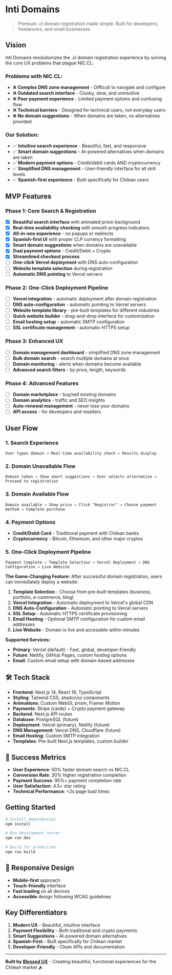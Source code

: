 # Inti Domains

> Premium .cl domain registration made simple. Built for developers, freelancers, and small businesses.

## Vision

Inti Domains revolutionizes the .cl domain registration experience by solving the core UX problems that plague NIC.CL:

### Problems with NIC.CL:

- ❌ **Complex DNS zone management** - Difficult to navigate and configure
- ❌ **Outdated search interface** - Clunky, slow, and unintuitive
- ❌ **Poor payment experience** - Limited payment options and confusing flow
- ❌ **Technical barriers** - Designed for technical users, not everyday users
- ❌ **No domain suggestions** - When domains are taken, no alternatives provided

### Our Solution:

- ✅ **Intuitive search experience** - Beautiful, fast, and responsive
- ✅ **Smart domain suggestions** - AI-powered alternatives when domains are taken
- ✅ **Modern payment options** - Credit/debit cards AND cryptocurrency
- ✅ **Simplified DNS management** - User-friendly interface for all skill levels
- ✅ **Spanish-first experience** - Built specifically for Chilean users

## MVP Features

### Phase 1: Core Search & Registration

- [x] **Beautiful search interface** with animated prism background
- [x] **Real-time availability checking** with smooth progress indicators
- [x] **All-in-one experience** - no popups or redirects
- [x] **Spanish-first UI** with proper CLP currency formatting
- [x] **Smart domain suggestions** when domains are unavailable
- [x] **Dual payment options** - Credit/Debit + Crypto
- [x] **Streamlined checkout process**
- [ ] **One-click Vercel deployment** with DNS auto-configuration
- [ ] **Website template selection** during registration
- [ ] **Automatic DNS pointing** to Vercel servers

### Phase 2: One-Click Deployment Pipeline

- [ ] **Vercel integration** - automatic deployment after domain registration
- [ ] **DNS auto-configuration** - automatic pointing to Vercel servers
- [ ] **Website template library** - pre-built templates for different industries
- [ ] **Quick website builder** - drag-and-drop interface for customization
- [ ] **Email hosting setup** - automatic SMTP configuration
- [ ] **SSL certificate management** - automatic HTTPS setup

### Phase 3: Enhanced UX

- [ ] **Domain management dashboard** - simplified DNS zone management
- [ ] **Bulk domain search** - search multiple domains at once
- [ ] **Domain monitoring** - alerts when domains become available
- [ ] **Advanced search filters** - by price, length, keywords

### Phase 4: Advanced Features

- [ ] **Domain marketplace** - buy/sell existing domains
- [ ] **Domain analytics** - traffic and SEO insights
- [ ] **Auto-renewal management** - never lose your domains
- [ ] **API access** - for developers and resellers

## User Flow

### 1. Search Experience

```
User types domain → Real-time availability check → Results display
```

### 2. Domain Unavailable Flow

```
Domain taken → Show smart suggestions → User selects alternative → Proceed to registration
```

### 3. Domain Available Flow

```
Domain available → Show price → Click "Registrar" → Choose payment method → Complete purchase
```

### 4. Payment Options

- **Credit/Debit Card** - Traditional payment with Chilean banks
- **Cryptocurrency** - Bitcoin, Ethereum, and other major cryptos

### 5. One-Click Deployment Pipeline

```
Payment Complete → Template Selection → Vercel Deployment → DNS Configuration → Live Website
```

**The Game-Changing Feature:**
After successful domain registration, users can immediately deploy a website:

1. **Template Selection** - Choose from pre-built templates (business, portfolio, e-commerce, blog)
2. **Vercel Integration** - Automatic deployment to Vercel's global CDN
3. **DNS Auto-Configuration** - Automatic pointing to Vercel servers
4. **SSL Setup** - Automatic HTTPS certificate provisioning
5. **Email Hosting** - Optional SMTP configuration for custom email addresses
6. **Live Website** - Domain is live and accessible within minutes

**Supported Services:**

- **Primary**: Vercel (default) - Fast, global, developer-friendly
- **Future**: Netlify, GitHub Pages, custom hosting options
- **Email**: Custom email setup with domain-based addresses

## 🛠 Tech Stack

- **Frontend**: Next.js 14, React 18, TypeScript
- **Styling**: Tailwind CSS, shadcn/ui components
- **Animations**: Custom WebGL prism, Framer Motion
- **Payments**: Stripe (cards) + Crypto payment gateway
- **Backend**: Next.js API routes
- **Database**: PostgreSQL (future)
- **Deployment**: Vercel (primary), Netlify (future)
- **DNS Management**: Vercel DNS, Cloudflare (future)
- **Email Hosting**: Custom SMTP integration
- **Templates**: Pre-built Next.js templates, custom builder

## 🎯 Success Metrics

- **User Experience**: 50% faster domain search vs NIC.CL
- **Conversion Rate**: 30% higher registration completion
- **Payment Success**: 95%+ payment completion rate
- **User Satisfaction**: 4.5+ star rating
- **Technical Performance**: <2s page load times

## Getting Started

```bash
# Install dependencies
npm install

# Run development server
npm run dev

# Build for production
npm run build
```

## 📱 Responsive Design

- **Mobile-first** approach
- **Touch-friendly** interface
- **Fast loading** on all devices
- **Accessible** design following WCAG guidelines

## Key Differentiators

1. **Modern UX** - Beautiful, intuitive interface
2. **Payment Flexibility** - Both traditional and crypto payments
3. **Smart Suggestions** - AI-powered domain alternatives
4. **Spanish-First** - Built specifically for Chilean market
5. **Developer-Friendly** - Clean APIs and documentation

---

**Built by [Blessed UX](https://x.com/blessed_ux)** - Creating beautiful, functional experiences for the Chilean market 🌶️.
